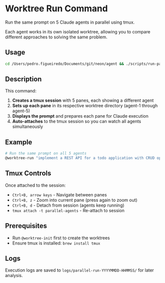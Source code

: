 # Worktree Run Command

Run the same prompt on 5 Claude agents in parallel using tmux.

Each agent works in its own isolated worktree, allowing you to compare different approaches to solving the same problem.

## Usage

```bash
cd /Users/pedro.figueiredo/Documents/git/neon/agent && ./scripts/run-parallel-agents.sh "your prompt here"
```

## Description

This command:

1. **Creates a tmux session** with 5 panes, each showing a different agent
2. **Sets up each pane** in its respective worktree directory (agent-1 through agent-5)
3. **Displays the prompt** and prepares each pane for Claude execution
4. **Auto-attaches** to the tmux session so you can watch all agents simultaneously

## Example

```bash
# Run the same prompt on all 5 agents
@worktree-run "implement a REST API for a todo application with CRUD operations"
```

## Tmux Controls

Once attached to the session:
- `Ctrl+B, arrow keys` - Navigate between panes
- `Ctrl+B, z` - Zoom into current pane (press again to zoom out)
- `Ctrl+B, d` - Detach from session (agents keep running)
- `tmux attach -t parallel-agents` - Re-attach to session

## Prerequisites

- Run `@worktree-init` first to create the worktrees
- Ensure tmux is installed: `brew install tmux`

## Logs

Execution logs are saved to `logs/parallel-run-YYYYMMDD-HHMMSS/` for later analysis.